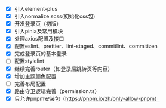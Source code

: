 - [x] 引入element-plus
- [x] 引入normalize.scss(初始化css包)
- [x] 开发登录页（初版）
- [x] 引入pinia及常用模块
- [x] 处理axios配置及接口
- [x] 配置eslint、prettier、lint-staged、commitlint、commitizen
- [x] 完成登录页的基本登录
- [ ] 配置stylelint
- [x] 继续完善router（如登录后跳转页等内容）
- [x] 增加主题颜色配置
- [ ] 完善布局配置
- [x] 路由守卫逻辑完善（permission.ts）
- [x] 只允许pnpm安装包（https://pnpm.io/zh/only-allow-pnpm）
